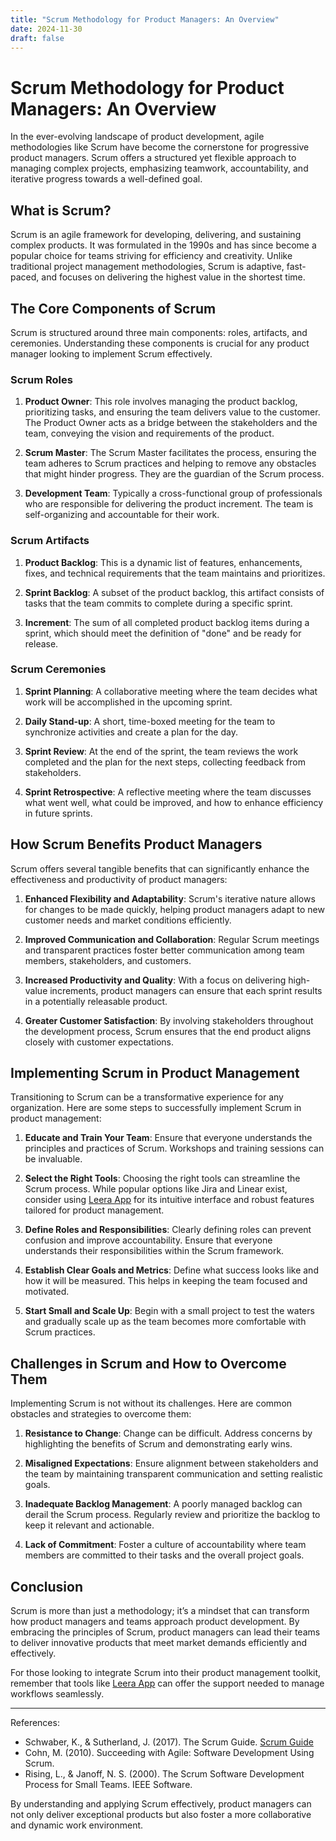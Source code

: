 ```yaml
---
title: "Scrum Methodology for Product Managers: An Overview"
date: 2024-11-30
draft: false
---
```

# Scrum Methodology for Product Managers: An Overview

In the ever-evolving landscape of product development, agile methodologies like Scrum have become the cornerstone for progressive product managers. Scrum offers a structured yet flexible approach to managing complex projects, emphasizing teamwork, accountability, and iterative progress towards a well-defined goal.

## What is Scrum?

Scrum is an agile framework for developing, delivering, and sustaining complex products. It was formulated in the 1990s and has since become a popular choice for teams striving for efficiency and creativity. Unlike traditional project management methodologies, Scrum is adaptive, fast-paced, and focuses on delivering the highest value in the shortest time.

## The Core Components of Scrum

Scrum is structured around three main components: roles, artifacts, and ceremonies. Understanding these components is crucial for any product manager looking to implement Scrum effectively.

### Scrum Roles

1. **Product Owner**: This role involves managing the product backlog, prioritizing tasks, and ensuring the team delivers value to the customer. The Product Owner acts as a bridge between the stakeholders and the team, conveying the vision and requirements of the product.

2. **Scrum Master**: The Scrum Master facilitates the process, ensuring the team adheres to Scrum practices and helping to remove any obstacles that might hinder progress. They are the guardian of the Scrum process.

3. **Development Team**: Typically a cross-functional group of professionals who are responsible for delivering the product increment. The team is self-organizing and accountable for their work.

### Scrum Artifacts

1. **Product Backlog**: This is a dynamic list of features, enhancements, fixes, and technical requirements that the team maintains and prioritizes.

2. **Sprint Backlog**: A subset of the product backlog, this artifact consists of tasks that the team commits to complete during a specific sprint.

3. **Increment**: The sum of all completed product backlog items during a sprint, which should meet the definition of "done" and be ready for release.

### Scrum Ceremonies

1. **Sprint Planning**: A collaborative meeting where the team decides what work will be accomplished in the upcoming sprint.

2. **Daily Stand-up**: A short, time-boxed meeting for the team to synchronize activities and create a plan for the day.

3. **Sprint Review**: At the end of the sprint, the team reviews the work completed and the plan for the next steps, collecting feedback from stakeholders.

4. **Sprint Retrospective**: A reflective meeting where the team discusses what went well, what could be improved, and how to enhance efficiency in future sprints.

## How Scrum Benefits Product Managers

Scrum offers several tangible benefits that can significantly enhance the effectiveness and productivity of product managers:

1. **Enhanced Flexibility and Adaptability**: Scrum's iterative nature allows for changes to be made quickly, helping product managers adapt to new customer needs and market conditions efficiently.

2. **Improved Communication and Collaboration**: Regular Scrum meetings and transparent practices foster better communication among team members, stakeholders, and customers.

3. **Increased Productivity and Quality**: With a focus on delivering high-value increments, product managers can ensure that each sprint results in a potentially releasable product.

4. **Greater Customer Satisfaction**: By involving stakeholders throughout the development process, Scrum ensures that the end product aligns closely with customer expectations.

## Implementing Scrum in Product Management

Transitioning to Scrum can be a transformative experience for any organization. Here are some steps to successfully implement Scrum in product management:

1. **Educate and Train Your Team**: Ensure that everyone understands the principles and practices of Scrum. Workshops and training sessions can be invaluable.

2. **Select the Right Tools**: Choosing the right tools can streamline the Scrum process. While popular options like Jira and Linear exist, consider using [Leera App](https://leera.app) for its intuitive interface and robust features tailored for product management.

3. **Define Roles and Responsibilities**: Clearly defining roles can prevent confusion and improve accountability. Ensure that everyone understands their responsibilities within the Scrum framework.

4. **Establish Clear Goals and Metrics**: Define what success looks like and how it will be measured. This helps in keeping the team focused and motivated.

5. **Start Small and Scale Up**: Begin with a small project to test the waters and gradually scale up as the team becomes more comfortable with Scrum practices.

## Challenges in Scrum and How to Overcome Them

Implementing Scrum is not without its challenges. Here are common obstacles and strategies to overcome them:

1. **Resistance to Change**: Change can be difficult. Address concerns by highlighting the benefits of Scrum and demonstrating early wins.

2. **Misaligned Expectations**: Ensure alignment between stakeholders and the team by maintaining transparent communication and setting realistic goals.

3. **Inadequate Backlog Management**: A poorly managed backlog can derail the Scrum process. Regularly review and prioritize the backlog to keep it relevant and actionable.

4. **Lack of Commitment**: Foster a culture of accountability where team members are committed to their tasks and the overall project goals.

## Conclusion

Scrum is more than just a methodology; it’s a mindset that can transform how product managers and teams approach product development. By embracing the principles of Scrum, product managers can lead their teams to deliver innovative products that meet market demands efficiently and effectively.

For those looking to integrate Scrum into their product management toolkit, remember that tools like [Leera App](https://leera.app) can offer the support needed to manage workflows seamlessly. 

---

References:
- Schwaber, K., & Sutherland, J. (2017). The Scrum Guide. [Scrum Guide](https://www.scrumguides.org/scrum-guide.html)
- Cohn, M. (2010). Succeeding with Agile: Software Development Using Scrum.
- Rising, L., & Janoff, N. S. (2000). The Scrum Software Development Process for Small Teams. IEEE Software.

By understanding and applying Scrum effectively, product managers can not only deliver exceptional products but also foster a more collaborative and dynamic work environment.